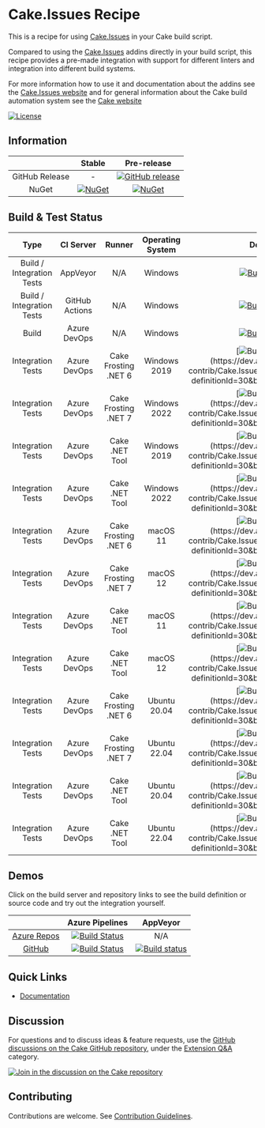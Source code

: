# Cake.Issues Recipe

This is a recipe for using [Cake.Issues] in your Cake build script.

Compared to using the [Cake.Issues] addins directly in your build script, this recipe provides a pre-made integration with
support for different linters and integration into different build systems.

For more information how to use it and documentation about the addins see the [Cake.Issues website](https://cakeissues.net)
and for general information about the Cake build automation system see the [Cake website](http://cakebuild.net)

[![License](http://img.shields.io/:license-mit-blue.svg)](https://github.com/cake-contrib/Cake.Issues.Recipe/blob/develop/LICENSE)

## Information

| | Stable | Pre-release |
|:--:|:--:|:--:|
|GitHub Release|-|[![GitHub release](https://img.shields.io/github/release/cake-contrib/Cake.Issues.Recipe.svg)](https://github.com/cake-contrib/Cake.Issues.Recipe/releases/latest)|
|NuGet|[![NuGet](https://img.shields.io/nuget/v/Cake.Issues.Recipe.svg)](https://www.nuget.org/packages/Cake.Issues.Recipe)|[![NuGet](https://img.shields.io/nuget/vpre/Cake.Issues.Recipe.svg)](https://www.nuget.org/packages/Cake.Issues.Recipe)|

## Build & Test Status

| Type | CI Server | Runner | Operating System | Develop | Master |
|:--:|:--:|:--:|:--:|:--:|:--:|
|Build / Integration Tests|AppVeyor|N/A|Windows|[![Build status](https://ci.appveyor.com/api/projects/status/rjbsw9b48oysfh07/branch/develop?svg=true)](https://ci.appveyor.com/project/cakecontrib/cake-issues-recipe/branch/develop)|[![Build status](https://ci.appveyor.com/api/projects/status/rjbsw9b48oysfh07/branch/master?svg=true)](https://ci.appveyor.com/project/cakecontrib/cake-issues-recipe/branch/master)|
|Build / Integration Tests|GitHub Actions|N/A|Windows|[![Build Status](https://github.com/cake-contrib/Cake.Issues.Recipe/workflows/Build%20and%20tests/badge.svg?branch=develop)](https://github.com/cake-contrib/Cake.Issues.Recipe/actions?query=workflow%3A%22Build+and+tests%22+branch%3Adevelop+)|[![Build Status](https://github.com/cake-contrib/Cake.Issues.Recipe/workflows/Build%20and%20tests/badge.svg?branch=master)](https://github.com/cake-contrib/Cake.Issues.Recipe/actions?query=workflow%3A%22Build+and+tests%22+branch%3Amaster+)|
|Build|Azure DevOps|N/A|Windows|[![Build Status](https://dev.azure.com/cake-contrib/Cake.Issues.Recipe/_apis/build/status/cake-contrib.Cake.Issues.Recipe?branchName=develop&jobName=Build)](https://dev.azure.com/cake-contrib/Cake.Issues.Recipe/_build/latest?definitionId=30&branchName=develop)|[![Build Status](https://dev.azure.com/cake-contrib/Cake.Issues.Recipe/_apis/build/status/cake-contrib.Cake.Issues.Recipe?branchName=master&jobName=Build)](https://dev.azure.com/cake-contrib/Cake.Issues.Recipe/_build/latest?definitionId=30&branchName=master)|
|Integration Tests|Azure DevOps|Cake Frosting .NET 6|Windows 2019|[![Build Status](https://dev.azure.com/cake-contrib/Cake.Issues.Recipe/_apis/build/status/cake-contrib.Cake.Issues.Recipe?branchName=develop&jobName=Integration%20Tests%20Frosting%20Windows%202019%20(.NET%206))](https://dev.azure.com/cake-contrib/Cake.Issues.Recipe/_build/latest?definitionId=30&branchName=develop)|[![Build Status](https://dev.azure.com/cake-contrib/Cake.Issues.Recipe/_apis/build/status/cake-contrib.Cake.Issues.Recipe?branchName=master&jobName=Integration%20Tests%20Frosting%20Windows%202019%20(.NET%206))](https://dev.azure.com/cake-contrib/Cake.Issues.Recipe/_build/latest?definitionId=30&branchName=master)|
|Integration Tests|Azure DevOps|Cake Frosting .NET 7|Windows 2022|[![Build Status](https://dev.azure.com/cake-contrib/Cake.Issues.Recipe/_apis/build/status/cake-contrib.Cake.Issues.Recipe?branchName=develop&jobName=Integration%20Tests%20Frosting%20Windows%202022%20(.NET%207))](https://dev.azure.com/cake-contrib/Cake.Issues.Recipe/_build/latest?definitionId=30&branchName=develop)|[![Build Status](https://dev.azure.com/cake-contrib/Cake.Issues.Recipe/_apis/build/status/cake-contrib.Cake.Issues.Recipe?branchName=master&jobName=Integration%20Tests%20Frosting%20Windows%202022%20(.NET%207))](https://dev.azure.com/cake-contrib/Cake.Issues.Recipe/_build/latest?definitionId=30&branchName=master)|
|Integration Tests|Azure DevOps|Cake .NET Tool|Windows 2019|[![Build Status](https://dev.azure.com/cake-contrib/Cake.Issues.Recipe/_apis/build/status/cake-contrib.Cake.Issues.Recipe?branchName=develop&jobName=Integration%20Tests%20Script%20Runner%20Windows%202019%20(.NET%20Core%20tool))](https://dev.azure.com/cake-contrib/Cake.Issues.Recipe/_build/latest?definitionId=30&branchName=develop)|[![Build Status](https://dev.azure.com/cake-contrib/Cake.Issues.Recipe/_apis/build/status/cake-contrib.Cake.Issues.Recipe?branchName=master&jobName=Integration%20Tests%20Script%20Runner%20Windows%202019%20(.NET%20Core%20tool))](https://dev.azure.com/cake-contrib/Cake.Issues.Recipe/_build/latest?definitionId=30&branchName=master)|
|Integration Tests|Azure DevOps|Cake .NET Tool|Windows 2022|[![Build Status](https://dev.azure.com/cake-contrib/Cake.Issues.Recipe/_apis/build/status/cake-contrib.Cake.Issues.Recipe?branchName=develop&jobName=Integration%20Tests%20Script%20Runner%20Windows%202022%20(.NET%20Core%20tool))](https://dev.azure.com/cake-contrib/Cake.Issues.Recipe/_build/latest?definitionId=30&branchName=develop)|[![Build Status](https://dev.azure.com/cake-contrib/Cake.Issues.Recipe/_apis/build/status/cake-contrib.Cake.Issues.Recipe?branchName=master&jobName=Integration%20Tests%20Script%20Runner%20Windows%202022%20(.NET%20Core%20tool))](https://dev.azure.com/cake-contrib/Cake.Issues.Recipe/_build/latest?definitionId=30&branchName=master)|
|Integration Tests|Azure DevOps|Cake Frosting .NET 6|macOS 11|[![Build Status](https://dev.azure.com/cake-contrib/Cake.Issues.Recipe/_apis/build/status/cake-contrib.Cake.Issues.Recipe?branchName=develop&jobName=Integration%20Tests%20Frosting%20macOS%2011%20(.NET%206))](https://dev.azure.com/cake-contrib/Cake.Issues.Recipe/_build/latest?definitionId=30&branchName=develop)|[![Build Status](https://dev.azure.com/cake-contrib/Cake.Issues.Recipe/_apis/build/status/cake-contrib.Cake.Issues.Recipe?branchName=master&jobName=Integration%20Tests%20Frosting%20macOS%2011%20(.NET%206))](https://dev.azure.com/cake-contrib/Cake.Issues.Recipe/_build/latest?definitionId=30&branchName=master)|
|Integration Tests|Azure DevOps|Cake Frosting .NET 7|macOS 12|[![Build Status](https://dev.azure.com/cake-contrib/Cake.Issues.Recipe/_apis/build/status/cake-contrib.Cake.Issues.Recipe?branchName=develop&jobName=Integration%20Tests%20Frosting%20macOS%2012%20(.NET%207))](https://dev.azure.com/cake-contrib/Cake.Issues.Recipe/_build/latest?definitionId=30&branchName=develop)|[![Build Status](https://dev.azure.com/cake-contrib/Cake.Issues.Recipe/_apis/build/status/cake-contrib.Cake.Issues.Recipe?branchName=master&jobName=Integration%20Tests%20Frosting%20macOS%2012%20(.NET%207))](https://dev.azure.com/cake-contrib/Cake.Issues.Recipe/_build/latest?definitionId=30&branchName=master)|
|Integration Tests|Azure DevOps|Cake .NET Tool|macOS 11|[![Build Status](https://dev.azure.com/cake-contrib/Cake.Issues.Recipe/_apis/build/status/cake-contrib.Cake.Issues.Recipe?branchName=develop&jobName=Integration%20Tests%20Script%20Runner%20macOS%2011%20(.NET%20Core%20tool))](https://dev.azure.com/cake-contrib/Cake.Issues.Recipe/_build/latest?definitionId=30&branchName=develop)|[![Build Status](https://dev.azure.com/cake-contrib/Cake.Issues.Recipe/_apis/build/status/cake-contrib.Cake.Issues.Recipe?branchName=master&jobName=Integration%20Tests%20Script%20Runner%20macOS%2011%20(.NET%20Core%20tool))](https://dev.azure.com/cake-contrib/Cake.Issues.Recipe/_build/latest?definitionId=30&branchName=master)|
|Integration Tests|Azure DevOps|Cake .NET Tool|macOS 12|[![Build Status](https://dev.azure.com/cake-contrib/Cake.Issues.Recipe/_apis/build/status/cake-contrib.Cake.Issues.Recipe?branchName=develop&jobName=Integration%20Tests%20Script%20Runner%20macOS%2012%20(.NET%20Core%20tool))](https://dev.azure.com/cake-contrib/Cake.Issues.Recipe/_build/latest?definitionId=30&branchName=develop)|[![Build Status](https://dev.azure.com/cake-contrib/Cake.Issues.Recipe/_apis/build/status/cake-contrib.Cake.Issues.Recipe?branchName=master&jobName=Integration%20Tests%20Script%20Runner%20macOS%2012%20(.NET%20Core%20tool))](https://dev.azure.com/cake-contrib/Cake.Issues.Recipe/_build/latest?definitionId=30&branchName=master)|
|Integration Tests|Azure DevOps|Cake Frosting .NET 6|Ubuntu 20.04|[![Build Status](https://dev.azure.com/cake-contrib/Cake.Issues.Recipe/_apis/build/status/cake-contrib.Cake.Issues.Recipe?branchName=develop&jobName=Integration%20Tests%20Frosting%20Ubuntu%2020.04%20(.NET%206))](https://dev.azure.com/cake-contrib/Cake.Issues.Recipe/_build/latest?definitionId=30&branchName=develop)|[![Build Status](https://dev.azure.com/cake-contrib/Cake.Issues.Recipe/_apis/build/status/cake-contrib.Cake.Issues.Recipe?branchName=master&jobName=Integration%20Tests%20Frosting%20Ubuntu%2020.04%20(.NET%206))](https://dev.azure.com/cake-contrib/Cake.Issues.Recipe/_build/latest?definitionId=30&branchName=master)|
|Integration Tests|Azure DevOps|Cake Frosting .NET 7|Ubuntu 22.04|[![Build Status](https://dev.azure.com/cake-contrib/Cake.Issues.Recipe/_apis/build/status/cake-contrib.Cake.Issues.Recipe?branchName=develop&jobName=Integration%20Tests%20Frosting%20Ubuntu%2022.04%20(.NET%207))](https://dev.azure.com/cake-contrib/Cake.Issues.Recipe/_build/latest?definitionId=30&branchName=develop)|[![Build Status](https://dev.azure.com/cake-contrib/Cake.Issues.Recipe/_apis/build/status/cake-contrib.Cake.Issues.Recipe?branchName=master&jobName=Integration%20Tests%20Frosting%20Ubuntu%2022.04%20(.NET%207))](https://dev.azure.com/cake-contrib/Cake.Issues.Recipe/_build/latest?definitionId=30&branchName=master)|
|Integration Tests|Azure DevOps|Cake .NET Tool|Ubuntu 20.04|[![Build Status](https://dev.azure.com/cake-contrib/Cake.Issues.Recipe/_apis/build/status/cake-contrib.Cake.Issues.Recipe?branchName=develop&jobName=Integration%20Tests%20Script%20Runner%20Ubuntu%2020.04%20(.NET%20Core%20tool))](https://dev.azure.com/cake-contrib/Cake.Issues.Recipe/_build/latest?definitionId=30&branchName=develop)|[![Build Status](https://dev.azure.com/cake-contrib/Cake.Issues.Recipe/_apis/build/status/cake-contrib.Cake.Issues.Recipe?branchName=master&jobName=Integration%20Tests%20Script%20Runner%20Ubuntu%2020.04%20(.NET%20Core%20tool))](https://dev.azure.com/cake-contrib/Cake.Issues.Recipe/_build/latest?definitionId=30&branchName=master)|
|Integration Tests|Azure DevOps|Cake .NET Tool|Ubuntu 22.04|[![Build Status](https://dev.azure.com/cake-contrib/Cake.Issues.Recipe/_apis/build/status/cake-contrib.Cake.Issues.Recipe?branchName=develop&jobName=Integration%20Tests%20Script%20Runner%20Ubuntu%2022.04%20(.NET%20Core%20tool))](https://dev.azure.com/cake-contrib/Cake.Issues.Recipe/_build/latest?definitionId=30&branchName=develop)|[![Build Status](https://dev.azure.com/cake-contrib/Cake.Issues.Recipe/_apis/build/status/cake-contrib.Cake.Issues.Recipe?branchName=master&jobName=Integration%20Tests%20Script%20Runner%20Ubuntu%2022.04%20(.NET%20Core%20tool))](https://dev.azure.com/cake-contrib/Cake.Issues.Recipe/_build/latest?definitionId=30&branchName=master)|

## Demos

Click on the build server and repository links to see the build definition or source code and try out the integration yourself.

||Azure Pipelines|AppVeyor|
|:--:|:--:|:--:|
|[Azure Repos](https://dev.azure.com/pberger/_git/Cake.Issues.Recipe-Demo)|[![Build Status](https://dev.azure.com/pberger/Cake.Issues.Recipe-Demo/_apis/build/status/Cake.Issues.Recipe-Demo?branchName=master)](https://dev.azure.com/pberger/Cake.Issues.Recipe-Demo/_build/latest?definitionId=9&branchName=master)|N/A|
|[GitHub](https://github.com/pascalberger/Cake.Issues.Recipe-Demo)|[![Build Status](https://dev.azure.com/pberger/Cake.Issues.Recipe-Demo/_apis/build/status/pascalberger.Cake.Issues.Recipe-Demo?branchName=master)](https://dev.azure.com/pberger/Cake.Issues.Recipe-Demo/_build/latest?definitionId=10&branchName=master)|[![Build status](https://ci.appveyor.com/api/projects/status/d9vvrc7nhwyqmql5?svg=true)](https://ci.appveyor.com/project/pascalberger/cake-issues-recipe-demo)|

## Quick Links

- [Documentation](https://cakeissues.net)

## Discussion

For questions and to discuss ideas & feature requests, use the [GitHub discussions on the Cake GitHub repository](https://github.com/cake-build/cake/discussions), under the [Extension Q&A](https://github.com/cake-build/cake/discussions/categories/extension-q-a) category.

[![Join in the discussion on the Cake repository](https://img.shields.io/badge/GitHub-Discussions-green?logo=github)](https://github.com/cake-build/cake/discussions)

## Contributing

Contributions are welcome. See [Contribution Guidelines](CONTRIBUTING.md).

[Cake.Issues]: https://cakeissues.net

